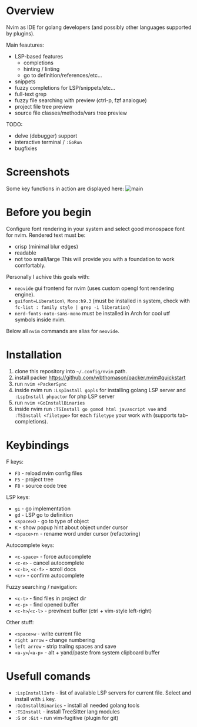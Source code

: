 # Overview
Nvim as IDE for golang developers (and possibly other languages supported by plugins).

Main feautures:
- LSP-based features
   - completions
   - hinting / linting
   - go to definition/references/etc...
- snippets
- fuzzy completions for LSP/snippets/etc...
- full-text grep
- fuzzy file searching with preview (ctrl-p, fzf analogue)
- project file tree preview
- source file classes/methods/vars tree preview

TODO:
- delve (debugger) support
- interactive terminal / `:GoRun`
- bugfixies

# Screenshots
Some key functions in action are displayed here:
![main](https://user-images.githubusercontent.com/350218/145688949-9f1b431b-2719-4cb2-88de-c89417017130.png)


# Before you begin
Configure font rendering in your system and select good monospace font for nvim. Rendered text must be:
- crisp (minimal blur edges)
- readable
- not too small/large
This will provide you with a foundation to work comfortably.

Personally I achive this goals with:
- `neovide` gui frontend for nvim (uses custom opengl font rendering engine).
- `guifont=Liberation\ Mono:h9.3` (must be installed in system, check with `fc-list : family style | grep -i liberation`)
- `nerd-fonts-noto-sans-mono` must be installed in Arch for cool utf symbols inside nvim.

Below all `nvim` commands are alias for `neovide`.

# Installation
1. clone this repository into `~/.config/nvim` path.
2. install packer https://github.com/wbthomason/packer.nvim#quickstart
3. run `nvim +PackerSync`
4. inside nvim run `:LspInstall gopls` for installing golang LSP server and `:LspInstall phpactor` for php LSP server
5. run `nvim +GoInstallBinaries`
6. inside nvim run `:TSInstall go gomod html javascript vue` and `:TSInstall <filetype>` for each `filetype` your work with (supports tab-completions).

# Keybindings

F keys:
- `F3` - reload nvim config files
- `F5` - project tree
- `F8` - source code tree

LSP keys:
- `gi` - go implementation
- `gd` - LSP go to definition
- `<space>D` - go to type of object
- `K` - show popup hint about object under cursor
- `<space>rn` - rename word under cursor (refactoring)

Autocomplete keys:
- `<c-space>` - force autocomplete
- `<c-e>` - cancel autocomplete
- `<c-b>`, `<c-f>` - scroll docs
- `<cr>` - confirm autocomplete

Fuzzy searching / navigation:
- `<c-t>` - find files in project dir
- `<c-p>` - find opened buffer
- `<c-h>`/`<c-l>` - prev/next buffer (ctrl + vim-style left-right)

Other stuff:
- `<space>w` - write current file
- `right arrow` - change numbering
- `left arrow` - strip trailng spaces and save
- `<a-y>`/`<a-p>` - alt + yand/paste from system clipboard buffer

# Usefull comands

- `:LspInstallInfo` - list of available LSP servers for current file. Select and install with `i` key.
- `:GoInstallBinaries` - install all needed golang tools
- `:TSInstall` - install TreeSitter lang modules
- `:G` or `:Git` - run vim-fugitive (plugin for git)
